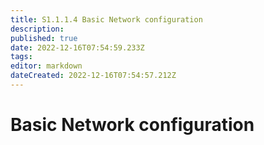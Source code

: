 ```yaml
---
title: S1.1.1.4	Basic Network configuration
description: 
published: true
date: 2022-12-16T07:54:59.233Z
tags: 
editor: markdown
dateCreated: 2022-12-16T07:54:57.212Z
---
```


# Basic Network configuration
